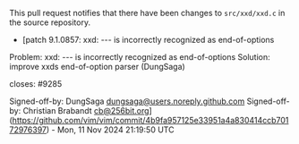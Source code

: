 This pull request notifies that there have been changes to `src/xxd/xxd.c` in the source repository.

- [patch 9.1.0857: xxd: --- is incorrectly recognized as end-of-options

Problem:  xxd: --- is incorrectly recognized as end-of-options
Solution: improve xxds end-of-option parser (DungSaga)

closes: #9285

Signed-off-by: DungSaga <dungsaga@users.noreply.github.com>
Signed-off-by: Christian Brabandt <cb@256bit.org>](https://github.com/vim/vim/commit/4b9fa957125e33951a4a830414ccb70172976397) - Mon, 11 Nov 2024 21:19:50 UTC
